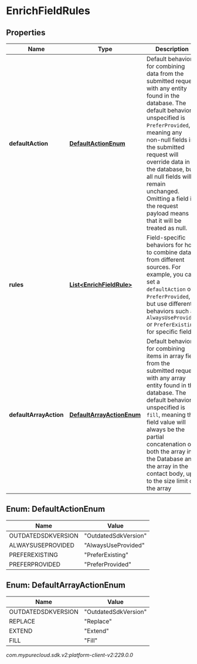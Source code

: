 # EnrichFieldRules


## Properties

| Name | Type | Description | Notes |
| ------------ | ------------- | ------------- | ------------- |
| **defaultAction** | [**DefaultActionEnum**](#Enum--DefaultActionEnum) | Default behavior for combining data from the submitted request with any entity found in the database. The default behavior if unspecified is `PreferProvided`, meaning any non-null fields in the submitted request will override data in the database, but all null fields will remain unchanged. Omitting a field in the request payload means that it will be treated as null. |  [optional] |
| **rules** | [**List&lt;EnrichFieldRule&gt;**](EnrichFieldRule) | Field-specific behaviors for how to combine data from different sources. For example, you can set a `defaultAction` of `PreferProvided`, but use different behaviors such as `AlwaysUseProvided` or `PreferExisting` for specific fields. |  [optional] |
| **defaultArrayAction** | [**DefaultArrayActionEnum**](#Enum--DefaultArrayActionEnum) | Default behavior for combining items in array field from the submitted request with any array entity found in the database. The default behavior if unspecified is `fill`, meaning the field value will always be the partial concatenation of both the array in the Database and the array in the contact body, up to the size limit of the array |  [optional] |


## Enum: DefaultActionEnum

| Name | Value |
| ---- | ----- |
| OUTDATEDSDKVERSION | &quot;OutdatedSdkVersion&quot; | 
| ALWAYSUSEPROVIDED | &quot;AlwaysUseProvided&quot; | 
| PREFEREXISTING | &quot;PreferExisting&quot; | 
| PREFERPROVIDED | &quot;PreferProvided&quot; | 


## Enum: DefaultArrayActionEnum

| Name | Value |
| ---- | ----- |
| OUTDATEDSDKVERSION | &quot;OutdatedSdkVersion&quot; | 
| REPLACE | &quot;Replace&quot; | 
| EXTEND | &quot;Extend&quot; | 
| FILL | &quot;Fill&quot; | 




_com.mypurecloud.sdk.v2:platform-client-v2:229.0.0_
